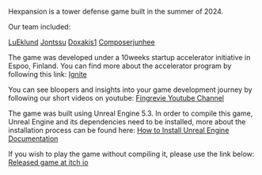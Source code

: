 Hexpansion is a tower defense game built in the summer of 2024.

Our team included:


[LuEklund](github.com/LuEklund)
[Jontssu](github.com/jontssu)
[Doxakis1](github.com/doxakis1)
[Composerjunhee](github.com/composerjunhee)

The game was developed under a 10weeks startup accelerator initiative in Espoo, Finland. You can find more about the accelerator program by following this link:
[Ignite](https://ignite.aaltoes.com/)

You can see bloopers and insights into your game development journey by following our short videos on youtube: 
[Fingrevie Youtube Channel](https://www.youtube.com/@fingrevie)


The game was built using Unreal Engine 5.3. In order to compile this game, Unreal Engine and its dependencies need to be installed, more about the installation process can be found here:
[How to Install Unreal Engine Documentation](https://dev.epicgames.com/documentation/en-us/unreal-engine/installing-unreal-engine)

If you wish to play the game without compiling it, please use the link below:
[Released game at itch io](https://fingrevie.itch.io/hextd-prototype)
